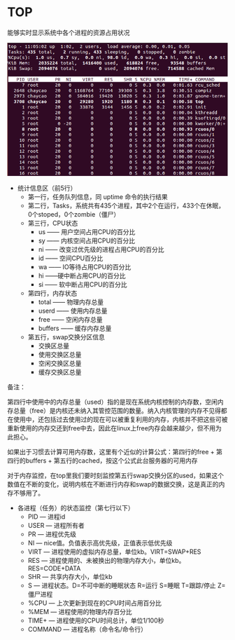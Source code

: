 # TOP

能够实时显示系统中各个进程的资源占用状况

![top](images/top.png)

- 统计信息区（前5行）
  - 第一行，任务队列信息，同 uptime 命令的执行结果
  - 第二行，Tasks，系统共有435个进程，其中2个在运行，433个在休眠，0个stoped，0个zombie（僵尸）
  - 第三行，CPU状态
    - us —— 用户空间占用CPU的百分比
    - sy —— 内核空间占用CPU的百分比
    - ni —— 改变过优先级的进程占用CPU的百分比
    - id —— 空间CPU百分比
    - wa —— IO等待占用CPU的百分比
    - hi ——硬中断占用CPU的百分比
    - si —— 软中断占用CPU的百分比
  - 第四行，内存状态
    - total —— 物理内存总量
    - userd —— 使用内存总量
    - free —— 空闲内存总量
    - buffers —— 缓存内存总量
  - 第五行，swap交换分区信息
    - 交换区总量
    - 使用交换区总量
    - 空闲交换区总量
    - 缓存交换区总量

备注：

第四行中使用中的内存总量（used）指的是现在系统内核控制的内存数，空闲内存总量（free）是内核还未纳入其管控范围的数量。纳入内核管理的内存不见得都在使用中，还包括过去使用过的现在可以被重复利用的内存，内核并不把这些可被重新使用的内存交还到free中去，因此在linux上free内存会越来越少，但不用为此担心。

如果出于习惯去计算可用内存数，这里有个近似的计算公式：第四行的free + 第四行的buffers + 第五行的cached，按这个公式此台服务器的可用内存

对于内存监控，在top里我们要时刻监控第五行swap交换分区的used，如果这个数值在不断的变化，说明内核在不断进行内存和swap的数据交换，这是真正的内存不够用了。

- 各进程（任务）的状态监控（第七行以下）
  - PID — 进程id
  - USER — 进程所有者
  - PR — 进程优先级
  - NI — nice值。负值表示高优先级，正值表示低优先级
  - VIRT — 进程使用的虚拟内存总量，单位kb。VIRT=SWAP+RES
  - RES — 进程使用的、未被换出的物理内存大小，单位kb。RES=CODE+DATA
  - SHR — 共享内存大小，单位kb
  - S — 进程状态。D=不可中断的睡眠状态 R=运行 S=睡眠 T=跟踪/停止 Z=僵尸进程
  - %CPU — 上次更新到现在的CPU时间占用百分比
  - %MEM — 进程使用的物理内存百分比
  - TIME+ — 进程使用的CPU时间总计，单位1/100秒
  - COMMAND — 进程名称（命令名/命令行）
